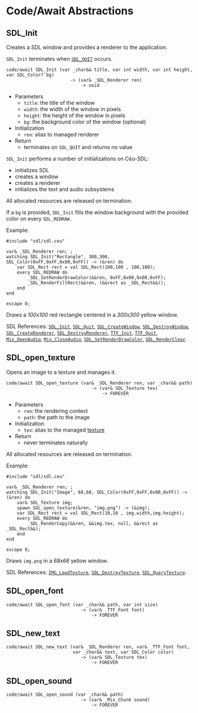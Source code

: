 Code/Await Abstractions
=======================

SDL_Init
------

Creates a SDL window and provides a renderer to the application.

`SDL_Init` terminates when [`SDL_QUIT`](#TODO) occurs.

```ceu
code/await SDL_Init (var _char&& title, var int width, var int height, var SDL_Color? bg)
                        -> (var& _SDL_Renderer ren)
                            -> void
```

- Parameters
    - `title`:  the title  of the window
    - `width`:  the width  of the window in pixels
    - `height`: the height of the window in pixels
    - `bg`:     the background color of the window (optional)
- Initialization
    - `ren`:    alias to managed renderer
- Return
    - terminates on `SDL_QUIT` and returns no value

`SDL_Init` performs a number of initializations on Céu-SDL:

- initializes SDL
- creates a window
- creates a renderer
- initializes the text and audio subsystems

All allocated resources are released on termination.

If a `bg` is provided, `SDL_Init` fills the window background with the provided
color on every `SDL_REDRAW`.

Example:

```ceu
#include "sdl/sdl.ceu"

var& _SDL_Renderer ren; ;
watching SDL_Init("Rectangle", 300,300, SDL_Color(0xFF,0xFF,0x00,0xFF)) -> (&ren) do
    var SDL_Rect rect = val SDL_Rect(100,100 , 100,100);
    every SDL_REDRAW do
        _SDL_SetRenderDrawColor(&&ren, 0xFF,0x00,0x00,0xFF);
        _SDL_RenderFillRect(&&ren, (&&rect as _SDL_Rect&&));
    end
end

escape 0;
```

Draws a *100x100* red rectangle centered in a *300x300* yellow window.

SDL References:
    [`SDL_Init`](#TODO),
    [`SDL_Quit`](#TODO),
    [`SDL_CreateWindow`](#TODO),
    [`SDL_DestroyWindow`](#TODO),
    [`SDL_CreateRenderer`](#TODO),
    [`SDL_DestroyRenderer`](#TODO),
    [`TTF_Init`](#TODO),
    [`TTF_Quit`](#TODO),
    [`Mix_OpenAudio`](#TODO),
    [`Mix_CloseAudio`](#TODO),
    [`SDL_SetRenderDrawColor`](#TODO),
    [`SDL_RenderClear`](#TODO).

SDL_open_texture
----------------

Opens an image to a texture and manages it.

```ceu
code/await SDL_open_texture (var& _SDL_Renderer ren, var _char&& path)
                                -> (var& SDL_Texture tex)
                                    -> FOREVER
```

- Parameters
    - `ren`:  the rendering context
    - `path`: the path to the image
- Initialization
    - `tex`:  alias to the managed [texture](#TODO)
- Return
    - never terminates naturally

All allocated resources are released on termination.

Example:

```ceu
#include "sdl/sdl.ceu"

var& _SDL_Renderer ren; ;
watching SDL_Init("Image", 68,68, SDL_Color(0xFF,0xFF,0x00,0xFF)) -> (&ren) do
    var& SDL_Texture img;
    spawn SDL_open_texture(&ren, "img.png") -> (&img);
    var SDL_Rect rect = val SDL_Rect(10,10 , img.width,img.height);
    every SDL_REDRAW do
        _SDL_RenderCopy(&&ren, &&img.tex, null, &&rect as _SDL_Rect&&);
    end
end

escape 0;
```

Draws `img.png` in a *68x68* yellow window.

SDL References:
    [`IMG_LoadTexture`](#TODO),
    [`SDL_DestroyTexture`](#TODO),
    [`SDL_QueryTexture`](#TODO).

SDL_open_font
-------------

```ceu
code/await SDL_open_font (var _char&& path, var int size)
                            -> (var& _TTF_Font font)
                                -> FOREVER
```

SDL_new_text
------------

```ceu
code/await SDL_new_text (var& _SDL_Renderer ren, var& _TTF_Font font,
                         var _char&& text, var SDL_Color color)
                            -> (var& SDL_Texture tex)
                                -> FOREVER
```

SDL_open_sound
--------------

```ceu
code/await SDL_open_sound (var _char&& path)
                            -> (var& _Mix_Chunk sound)
                                -> FOREVER
```

